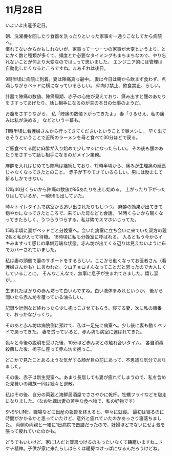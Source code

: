 # 11月28日

いよいよ出産予定日。

朝、洗濯機を回したり食器を洗ったりといった家事を一通りこなしてから病院へ。  
慣れてないからかもしれないが、家事って一つ一つの家事が大変というより、とにかく数と種類が多くて、頻度とか必要なタイミングもまちまちなので、やり忘れないことが何より大変なのでは…って思いました。
エンジニア的には管理は自動化したくなるところですね。まあそれは後日。

9時半頃に病院に到着。妻は陣痛真っ最中。
妻は今日は朝から飲まず食わず、点滴しながらベッドに横になっているらしい。
仰向け禁止、飲食禁止、らしい。

計器で陣痛の数値、陣痛周期、赤子の心拍が見えており、痛み出すと腰のあたりをさすってあげたり、話し相手になるのが夫の本日の仕事のようだ。

お腹をさすりながら、
私「陣痛の数値下がってきたよ」
妻「うるせえ、私の痛みは私が決める」
などという一幕も。

11時半頃に看護婦さんから行ってきてくださいということで昼メシに。
早く出てきそうということで近所のラーメンを母と食べて30分ほどで戻る。

ご飯食べてる間に麻酔が入り始めて少しマシになったらしい。
その後も腰のあたりをさすって話し相手になるのがメイン業務。

麻酔を入れはじめても陣痛は継続しており、12時半頃から、痛みが生理痛の延長じゃなくなってきたとのこと。
赤子が下りてきているらしい。男には励まして祈るしかできない。

12時40分くらいから陣痛の数値が95あたりを出し始める。
上がったり下がったりはしているが、一瞬99も出していた。

時々トイレタイムで病室から追い出されたりもしつつ。
麻酔の効果が出てきて穏やかになってきたところで、来ていた母などと会話。
14時くらいから眠くなってきたらしく、うつらうつらする。私は隣でスマホいじってた。

15時半頃に妻がベッドごと分娩室へ。会いた病室に立ち会いに来ていた双方の親2名と私が入って待機。
16時頃に私も分娩室に呼ばれる。
入るともう今からイキみますって感じの準備万端な状態。赤ん坊が出てくる辺りは見えないように布でカバーされていました。

私は妻の頭側で妻のサポートをするらしい。ここから動くなってお医者さん（看護婦さんかも）に言われた。ウロチョロすんなってことだと思ったので大人しくしていることに。
そんなこんなで、無事に息子が生まれてきました。嬉し涙が…。

生まれたばかりの赤ん坊って白いんですね。白い液体まみれというか。
後から聞いたら赤ん坊を覆っている油らしい。

記録や計測など終わったら少し抱っこさせてもらう。寝てる妻、次に私の順番で、おっかなびっくり。

そのあと赤ん坊は病院側に預けて、私は一足先に病室へ。少し後に妻も動くベッドで戻ってきた。
妻を労っていると、赤ん坊も病室に運ばれてきた。

色々と今後の説明を受けた後、10分ほど赤ん坊との触れ合いタイム。
各自消毒殺菌した後、椅子に座って赤ん坊を抱っこ。

どこかで見たことあるような気がする顔が目の前にあって、不思議な気分でありました。

その後、赤子は新生児室へ。あまり長居しても妻が疲れてしまうので、私を含めた見舞いの親族一同は続々と退散。

私はその後、自分の両親と海鮮居酒屋でささやかに乾杯。牡蠣フライなどを馳走になりました。（なお牡蠣は妻の苦手な食べ物で、私の好物です）

SNSやLINE、職場などに出産の報告を終えると、早々に就寝。
最初は寝るのに時間がかかるかと思っていたけど、意外と疲れていたのかあっさり寝落ちました。
両側の両親と一緒に1日病院で缶詰だったので、妊婦ほどでないにせよ気を張って疲れていたのかも。

どうでもいいけど、家に1人だと暖房つけるのもったいなくて躊躇いますね…ドケチ精神。子供が家に来たらしばらくは暖房つけっぱになるんだろうけどね。

